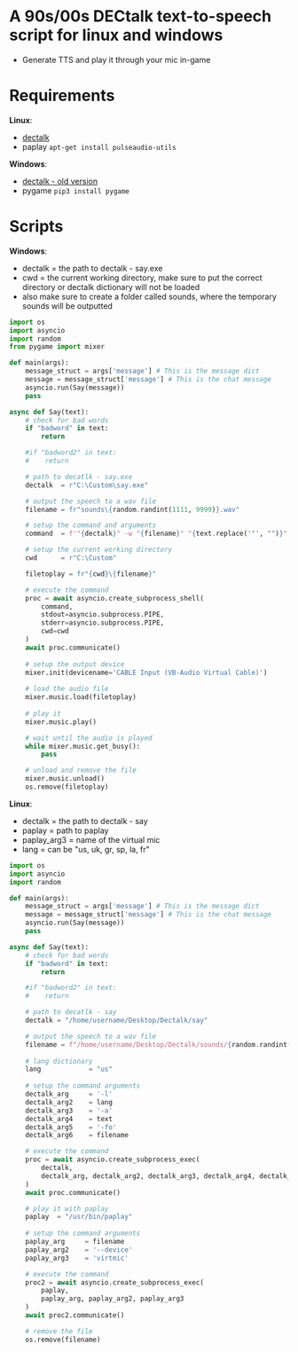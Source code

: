 # A 90s/00s DECtalk text-to-speech script for linux and windows

- Generate TTS and play it through your mic in-game

# Requirements
**Linux**: 
* [dectalk](https://github.com/dectalk/dectalk)
* paplay `apt-get install pulseaudio-utils`

**Windows**: 
* [dectalk - old version](https://git.botox.bz/CSSZombieEscape/Torchlight3/src/branch/master/dectalk)
* pygame `pip3 install pygame`

# Scripts
**Windows**:
- dectalk = the path to dectalk - say.exe
- cwd     = the current working directory, make sure to put the correct directory or dectalk dictionary will not be loaded
- also make sure to create a folder called sounds, where the temporary sounds will be outputted

```python
import os
import asyncio
import random
from pygame import mixer

def main(args):
    message_struct = args['message'] # This is the message dict
    message = message_struct['message'] # This is the chat message
    asyncio.run(Say(message))
    pass

async def Say(text):
    # check for bad words
    if "badword" in text:
        return

    #if "badword2" in text:
    #    return

    # path to decatlk - say.exe
    dectalk  = r"C:\Custom\say.exe"

    # output the speech to a wav file
    filename = fr"sounds\{random.randint(1111, 9999)}.wav"

    # setup the command and arguments
    command  = f'"{dectalk}" -w "{filename}" "{text.replace('"', "")}"'

    # setup the current working directory
    cwd      = r"C:\Custom"

    filetoplay = fr"{cwd}\{filename}"

    # execute the command
    proc = await asyncio.create_subprocess_shell(
        command,
        stdout=asyncio.subprocess.PIPE,
        stderr=asyncio.subprocess.PIPE,
        cwd=cwd
    )
    await proc.communicate()
    
    # setup the output device
    mixer.init(devicename='CABLE Input (VB-Audio Virtual Cable)')
    
    # load the audio file
    mixer.music.load(filetoplay)
    
    # play it
    mixer.music.play()

    # wait until the audio is played
    while mixer.music.get_busy():
        pass

    # unload and remove the file
    mixer.music.unload()
    os.remove(filetoplay)
```

**Linux**:
- dectalk = the path to dectalk - say
- paplay  = path to paplay
- paplay_arg3 = name of the virtual mic
- lang  = can be "us, uk, gr, sp, la, fr"

```python
import os
import asyncio
import random

def main(args):
    message_struct = args['message'] # This is the message dict
    message = message_struct['message'] # This is the chat message
    asyncio.run(Say(message))
    pass

async def Say(text):
    # check for bad words
    if "badword" in text:
        return

    #if "badword2" in text:
    #    return

    # path to decatlk - say
    dectalk = "/home/username/Desktop/Dectalk/say"

    # output the speech to a wav file
    filename = f"/home/username/Desktop/Dectalk/sounds/{random.randint(1111, 9999)}.wav"
    
    # lang dictionary
    lang            = "us"
    
    # setup the command arguments
    dectalk_arg     = '-l'
    dectalk_arg2    = lang
    dectalk_arg3    = '-a'
    dectalk_arg4    = text
    dectalk_arg5    = '-fo'
    dectalk_arg6    = filename

    # execute the command
    proc = await asyncio.create_subprocess_exec(
        dectalk,
        dectalk_arg, dectalk_arg2, dectalk_arg3, dectalk_arg4, dectalk_arg5, dectalk_arg6
    )
    await proc.communicate()

    # play it with paplay
    paplay  = "/usr/bin/paplay"
    
    # setup the command arguments
    paplay_arg     = filename
    paplay_arg2    = '--device'
    paplay_arg3    = 'virtmic'

    # execute the command
    proc2 = await asyncio.create_subprocess_exec(
        paplay,
        paplay_arg, paplay_arg2, paplay_arg3
    )
    await proc2.communicate()

    # remove the file
    os.remove(filename)
```